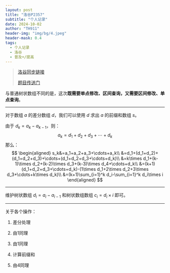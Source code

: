 ```yaml
---
layout: post
title: "洛谷P2357"
subtitle: "个人记录"
date: 2024-10-02
author: "TH911"
header-img: "img/bg/4.jpeg"
header-mask: 0.4
tags:
  - 个人记录
  - 洛谷
  - 普及+/提高
---
```


> [洛谷同步链接](https://www.luogu.com.cn/article/zmv97th3)
>
> [题目传送门](https://www.luogu.com.cn/problem/P2357)

与普通树状数组不同的是，这次**既需要单点修改、区间查询，又需要区间修改、单点查询**。

***

对于数组 $a$ 的差分数组 $d$，我们可以使用 $d$ 求出 $a$ 的前缀和数组 $s$。

由于 $d_k=a_k-a_{k-1}$，则：
$$
a_k=d_1+d_2+d_3+\cdots+d_k
$$
那么：
$$
\begin{aligned}
s_k&=a_1+a_2+a_3+\cdots+a_k\\
&=d_1+(d_1+d_2)+(d_1+d_2+d_3)+\cdots+(d_1+d_2+d_3+\cdots+d_k)\\
&=k\times d_1+(k-1)\times d_2+(k-2)\times d_3+(k-3)\times d_4+\cdots+d_k\\
&=(k+1)(d_1+d_2+d_3+\cdots+d_k)-(1\times d_1+2\times d_2+3\times d_3+\cdots+k\times d_k)\\
&=(k+1)\sum_{i=1}^k d_i-\sum_{i=1}^k d_i\times i
\end{aligned}
$$

***

维护树状数组 $d_i=a_i-a_{i-1}$ 和树状数组数组 $c_i=d_i\times i$ 即可。

***

关于各个操作：

1. 差分处理

2. 由1同理
3. 由1同理
4. 计算前缀和
5. 由4同理